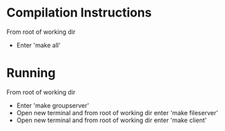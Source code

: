 # Compilation Instructions
From root of working dir
- Enter 'make all'

# Running
From root of working dir
- Enter 'make groupserver'
- Open new terminal and from root of working dir enter 'make fileserver'
- Open new terminal and from root of working dir enter 'make client'